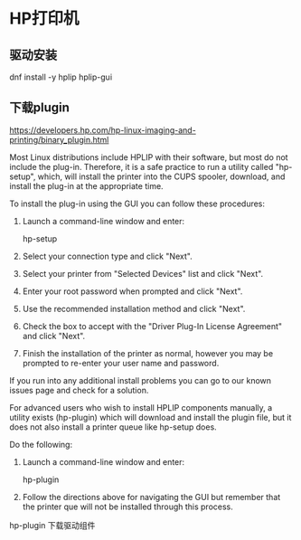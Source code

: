 # HP打印机
## 驱动安装

dnf install -y hplip hplip-gui

## 下载plugin
https://developers.hp.com/hp-linux-imaging-and-printing/binary_plugin.html

Most Linux distributions include HPLIP with their software, but most do not include the plug-in.  Therefore, it is a safe practice to run a utility called "hp-setup", which, will install the printer into the CUPS spooler, download, and install the plug-in at the appropriate time. 

To install the plug-in using the GUI you can follow these procedures:

1.  Launch a command-line window and enter:

       hp-setup

2.  Select your connection type and click "Next".

3.  Select your printer from "Selected Devices" list and click "Next".

4.  Enter your root password when prompted and click "Next".

5.  Use the recommended installation method and click "Next".

6.  Check the box to accept with the "Driver Plug-In License Agreement" and click "Next".

7.  Finish the installation of the printer as normal, however you may be prompted to re-enter your user name and password.

If you run into any additional install problems you can go to our known issues page and check for a solution.

For advanced users who wish to install HPLIP components manually, a utility exists (hp-plugin) which will download and install the plugin file, but it does not also install a printer queue like hp-setup does.

Do the following:

1.  Launch a command-line window and enter:

       hp-plugin

2. Follow the directions above for navigating the GUI but remember that the printer que will not be installed through this process.

hp-plugin 下载驱动组件
